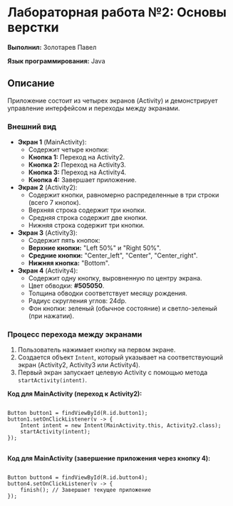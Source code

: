 <body>

<h1>Лабораторная работа №2: Основы верстки</h1>

<p><strong>Выполнил:</strong> Золотарев Павел</p>
<p><strong>Язык программирования:</strong> Java</p>

<h2>Описание</h2>

<p>Приложение состоит из четырех экранов (Activity) и демонстрирует управление интерфейсом и переходы между экранами.</p>

<h3>Внешний вид</h3>
<ul>
    <li><strong>Экран 1</strong> (MainActivity): 
        <ul>
            <li>Содержит четыре кнопки:</li>
            <li><strong>Кнопка 1:</strong> Переход на Activity2.</li>
            <li><strong>Кнопка 2:</strong> Переход на Activity3.</li>
            <li><strong>Кнопка 3:</strong> Переход на Activity4.</li>
            <li><strong>Кнопка 4:</strong> Завершает приложение.</li>
        </ul>
    </li>
    <li><strong>Экран 2</strong> (Activity2): 
        <ul>
            <li>Содержит кнопки, равномерно распределенные в три строки (всего 7 кнопок).</li>
            <li>Верхняя строка содержит три кнопки.</li>
            <li>Средняя строка содержит две кнопки.</li>
            <li>Нижняя строка содержит три кнопки.</li>
        </ul>
    </li>
    <li><strong>Экран 3</strong> (Activity3): 
        <ul>
            <li>Содержит пять кнопок:</li>
            <li><strong>Верхние кнопки:</strong> "Left 50%" и "Right 50%".</li>
            <li><strong>Средние кнопки:</strong> "Center_left", "Center", "Center_right".</li>
            <li><strong>Нижняя кнопка:</strong> "Bottom".</li>
        </ul>
    </li>
    <li><strong>Экран 4</strong> (Activity4): 
        <ul>
            <li>Содержит одну кнопку, выровненную по центру экрана.</li>
            <li>Цвет обводки: <strong>#505050</strong>.</li>
            <li>Толщина обводки соответствует месяцу рождения.</li>
            <li>Радиус скругления углов: 24dp.</li>
            <li>Фон кнопки: зеленый (обычное состояние) и светло-зеленый (при нажатии).</li>
        </ul>
    </li>
</ul>

<h3>Процесс перехода между экранами</h3>
<ol>
    <li>Пользователь нажимает кнопку на первом экране.</li>
    <li>Создается объект <code>Intent</code>, который указывает на соответствующий экран (Activity2, Activity3 или Activity4).</li>
    <li>Первый экран запускает целевую Activity с помощью метода <code>startActivity(intent)</code>.</li>
</ol>

<p><strong>Код для MainActivity (переход к Activity2):</strong></p>
<pre>
<code>
Button button1 = findViewById(R.id.button1);
button1.setOnClickListener(v -> {
    Intent intent = new Intent(MainActivity.this, Activity2.class);
    startActivity(intent);
});
</code>
</pre>

<p><strong>Код для MainActivity (завершение приложения через кнопку 4):</strong></p>
<pre>
<code>
Button button4 = findViewById(R.id.button4);
button4.setOnClickListener(v -> {
    finish(); // Завершает текущее приложение
});
</code>
</pre>


